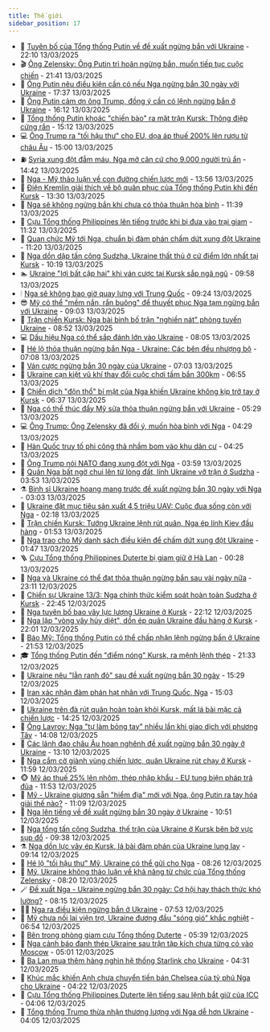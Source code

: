 ```yaml
---
title: Thế giới
sidebar_position: 17
---
```


<!-- dantri-the-gioi:START -->
- 🌋 [Tuyên bố của Tổng thống Putin về đề xuất ngừng bắn với Ukraine](https://dantri.com.vn/the-gioi/tuyen-bo-cua-tong-thong-putin-ve-de-xuat-ngung-ban-voi-ukraine-20250314044143198.htm) - 22:10 13/03/2025
- 🎬 [Ông Zelensky: Ông Putin trì hoãn ngừng bắn, muốn tiếp tục cuộc chiến](https://dantri.com.vn/the-gioi/ong-zelensky-ong-putin-tri-hoan-ngung-ban-muon-tiep-tuc-cuoc-chien-20250314041714541.htm) - 21:41 13/03/2025
- 🧰 [Ông Putin nêu điều kiện cần có nếu Nga ngừng bắn 30 ngày với Ukraine](https://dantri.com.vn/the-gioi/ong-putin-neu-dieu-kien-can-co-neu-nga-ngung-ban-30-ngay-voi-ukraine-20250314002357739.htm) - 17:37 13/03/2025
- 🌋 [Ông Putin cảm ơn ông Trump, đồng ý cần có lệnh ngừng bắn ở Ukraine](https://dantri.com.vn/the-gioi/ong-putin-cam-on-ong-trump-dong-y-can-co-lenh-ngung-ban-o-ukraine-20250313230608326.htm) - 16:12 13/03/2025
- 🗽 [Tổng thống Putin khoác &quot;chiến bào&quot; ra mặt trận Kursk: Thông điệp cứng rắn](https://dantri.com.vn/the-gioi/tong-thong-putin-khoac-chien-bao-ra-mat-tran-kursk-thong-diep-cung-ran-20250313192344325.htm) - 15:12 13/03/2025
- 💻 [Ông Trump ra &quot;tối hậu thư&quot; cho EU, dọa áp thuế 200% lên rượu từ châu Âu](https://dantri.com.vn/the-gioi/ong-trump-ra-toi-hau-thu-cho-eu-doa-ap-thue-200-len-ruou-tu-chau-au-20250313215040966.htm) - 15:00 13/03/2025
- ⛽️ [Syria xung đột đẫm máu, Nga mở căn cứ cho 9.000 người trú ẩn](https://dantri.com.vn/the-gioi/syria-xung-dot-dam-mau-nga-mo-can-cu-cho-9000-nguoi-tru-an-20250313213733213.htm) - 14:42 13/03/2025
- 🤩 [Nga - Mỹ thảo luận về con đường chiến lược mới](https://dantri.com.vn/the-gioi/nga-my-thao-luan-ve-con-duong-chien-luoc-moi-20250313204549611.htm) - 13:56 13/03/2025
- 🧐 [Điện Kremlin giải thích về bộ quân phục của Tổng thống Putin khi đến Kursk](https://dantri.com.vn/the-gioi/dien-kremlin-giai-thich-ve-bo-quan-phuc-cua-tong-thong-putin-khi-den-kursk-20250313201922162.htm) - 13:30 13/03/2025
- 🎊 [Nga sẽ không ngừng bắn khi chưa có thỏa thuận hòa bình](https://dantri.com.vn/the-gioi/nga-se-khong-ngung-ban-khi-chua-co-thoa-thuan-hoa-binh-20250313182451513.htm) - 11:39 13/03/2025
- 📝 [Cựu Tổng thống Philippines lên tiếng trước khi bị đưa vào trại giam](https://dantri.com.vn/the-gioi/cuu-tong-thong-philippines-len-tieng-truoc-khi-bi-dua-vao-trai-giam-20250313161312437.htm) - 11:32 13/03/2025
- 🤡 [Quan chức Mỹ tới Nga, chuẩn bị đàm phán chấm dứt xung đột Ukraine](https://dantri.com.vn/the-gioi/quan-chuc-my-toi-nga-chuan-bi-dam-phan-cham-dut-xung-dot-ukraine-20250313171721944.htm) - 11:20 13/03/2025
- 🥷 [Nga dồn dập tấn công Sudzha, Ukraine thất thủ ở cứ điểm lớn nhất tại Kursk](https://dantri.com.vn/the-gioi/nga-don-dap-tan-cong-sudzha-ukraine-that-thu-o-cu-diem-lon-nhat-tai-kursk-20250313162548000.htm) - 10:19 13/03/2025
- 🏊 [Ukraine &quot;lợi bất cập hại&quot; khi ván cược tại Kursk sắp ngã ngũ](https://dantri.com.vn/the-gioi/ukraine-loi-bat-cap-hai-khi-van-cuoc-tai-kursk-sap-nga-ngu-20250313161321806.htm) - 09:58 13/03/2025
- 🕯 [Nga sẽ không bao giờ quay lưng với Trung Quốc](https://dantri.com.vn/the-gioi/nga-se-khong-bao-gio-quay-lung-voi-trung-quoc-20250313160444059.htm) - 09:24 13/03/2025
- 😎 [Mỹ có thể &quot;mềm nắn, rắn buông&quot; để thuyết phục Nga tạm ngừng bắn với Ukraine](https://dantri.com.vn/the-gioi/my-co-the-mem-nan-ran-buong-de-thuyet-phuc-nga-tam-ngung-ban-voi-ukraine-20250313154240551.htm) - 09:03 13/03/2025
- 🌈 [Trận chiến Kursk: Nga bài binh bố trận &quot;nghiền nát&quot; phòng tuyến Ukraine](https://dantri.com.vn/the-gioi/tran-chien-kursk-nga-bai-binh-bo-tran-nghien-nat-phong-tuyen-ukraine-20250313151749409.htm) - 08:52 13/03/2025
- 💻 [Dấu hiệu Nga có thể sắp đánh lớn vào Ukraine](https://dantri.com.vn/the-gioi/dau-hieu-nga-co-the-sap-danh-lon-vao-ukraine-20250313145215317.htm) - 08:05 13/03/2025
- 🤖 [Hé lộ thỏa thuận ngừng bắn Nga - Ukraine: Các bên đều nhượng bộ](https://dantri.com.vn/the-gioi/he-lo-thoa-thuan-ngung-ban-nga-ukraine-cac-ben-deu-nhuong-bo-20250313071824088.htm) - 07:08 13/03/2025
- 🦏 [Ván cược ngừng bắn 30 ngày của Ukraine](https://dantri.com.vn/the-gioi/van-cuoc-ngung-ban-30-ngay-cua-ukraine-20250313134002866.htm) - 07:03 13/03/2025
- 🌁 [Ukraine cạn kiệt vũ khí thay đổi cuộc chơi tầm bắn 300km](https://dantri.com.vn/the-gioi/ukraine-can-kiet-vu-khi-thay-doi-cuoc-choi-tam-ban-300km-20250313123154611.htm) - 06:55 13/03/2025
- 🐘 [Chiến dịch &quot;độn thổ&quot; bí mật của Nga khiến Ukraine không kịp trở tay ở Kursk](https://dantri.com.vn/the-gioi/chien-dich-don-tho-bi-mat-cua-nga-khien-ukraine-khong-kip-tro-tay-o-kursk-20250313121703079.htm) - 06:37 13/03/2025
- 🥷 [Nga có thể thúc đẩy Mỹ sửa thỏa thuận ngừng bắn với Ukraine](https://dantri.com.vn/the-gioi/nga-co-the-thuc-day-my-sua-thoa-thuan-ngung-ban-voi-ukraine-20250313122831200.htm) - 05:29 13/03/2025
- 💻 [Ông Trump: Ông Zelensky đã đổi ý, muốn hòa bình với Nga](https://dantri.com.vn/the-gioi/ong-trump-ong-zelensky-da-doi-y-muon-hoa-binh-voi-nga-20250313112441060.htm) - 04:29 13/03/2025
- 🎡 [Hàn Quốc truy tố phi công thả nhầm bom vào khu dân cư](https://dantri.com.vn/the-gioi/han-quoc-truy-to-phi-cong-tha-nham-bom-vao-khu-dan-cu-20250313111954107.htm) - 04:25 13/03/2025
- 🧰 [Ông Trump nói NATO đang xung đột với Nga](https://dantri.com.vn/the-gioi/ong-trump-noi-nato-dang-xung-dot-voi-nga-20250313102711785.htm) - 03:59 13/03/2025
- 🥸 [Quân Nga bất ngờ chui lên từ lòng đất, lính Ukraine vỡ trận ở Sudzha](https://dantri.com.vn/the-gioi/quan-nga-bat-ngo-chui-len-tu-long-dat-linh-ukraine-vo-tran-o-sudzha-20250313102556559.htm) - 03:53 13/03/2025
- ⚗️ [Binh sĩ Ukraine hoang mang trước đề xuất ngừng bắn 30 ngày với Nga](https://dantri.com.vn/the-gioi/binh-si-ukraine-hoang-mang-truoc-de-xuat-ngung-ban-30-ngay-voi-nga-20250313092045296.htm) - 03:03 13/03/2025
- 🌮 [Ukraine đặt mục tiêu sản xuất 4,5 triệu UAV: Cuộc đua sống còn với Nga](https://dantri.com.vn/the-gioi/ukraine-dat-muc-tieu-san-xuat-45-trieu-uav-cuoc-dua-song-con-voi-nga-20250313080649498.htm) - 02:18 13/03/2025
- 🎃 [Trận chiến Kursk: Tướng Ukraine lệnh rút quân, Nga ép lính Kiev đầu hàng](https://dantri.com.vn/the-gioi/tran-chien-kursk-tuong-ukraine-lenh-rut-quan-nga-ep-linh-kiev-dau-hang-20250313082547951.htm) - 01:53 13/03/2025
- 💫 [Nga trao cho Mỹ danh sách điều kiện để chấm dứt xung đột Ukraine](https://dantri.com.vn/the-gioi/nga-trao-cho-my-danh-sach-dieu-kien-de-cham-dut-xung-dot-ukraine-20250313080945735.htm) - 01:47 13/03/2025
- 🪜 [Cựu Tổng thống Philippines Duterte bị giam giữ ở Hà Lan](https://dantri.com.vn/the-gioi/cuu-tong-thong-philippines-duterte-bi-giam-giu-o-ha-lan-20250313072144871.htm) - 00:28 13/03/2025
- 🌋 [Nga và Ukraine có thể đạt thỏa thuận ngừng bắn sau vài ngày nữa](https://dantri.com.vn/the-gioi/nga-va-ukraine-co-the-dat-thoa-thuan-ngung-ban-sau-vai-ngay-nua-20250313060243873.htm) - 23:11 12/03/2025
- 🦏 [Chiến sự Ukraine 13/3: Nga chính thức kiểm soát hoàn toàn Sudzha ở Kursk](https://dantri.com.vn/the-gioi/chien-su-ukraine-133-nga-chinh-thuc-kiem-soat-hoan-toan-sudzha-o-kursk-20250313054415367.htm) - 22:45 12/03/2025
- 👀 [Nga tuyên bố bao vây lực lượng Ukraine ở Kursk](https://dantri.com.vn/the-gioi/nga-tuyen-bo-bao-vay-luc-luong-ukraine-o-kursk-20250313043512093.htm) - 22:12 12/03/2025
- 🧰 [Nga lập &quot;vòng vây hủy diệt&quot;, dồn ép quân Ukraine đầu hàng ở Kursk](https://dantri.com.vn/the-gioi/nga-lap-vong-vay-huy-diet-don-ep-quan-ukraine-dau-hang-o-kursk-20250313011819253.htm) - 22:01 12/03/2025
- 🚀 [Báo Mỹ: Tổng thống Putin có thể chấp nhận lệnh ngừng bắn ở Ukraine](https://dantri.com.vn/the-gioi/bao-my-tong-thong-putin-co-the-chap-nhan-lenh-ngung-ban-o-ukraine-20250313001115218.htm) - 21:53 12/03/2025
- 🎓 [Tổng thống Putin đến &quot;điểm nóng&quot; Kursk, ra mệnh lệnh thép](https://dantri.com.vn/the-gioi/tong-thong-putin-den-diem-nong-kursk-ra-menh-lenh-thep-20250313042329549.htm) - 21:33 12/03/2025
- 🥸 [Ukraine nêu &quot;lằn ranh đỏ&quot; sau đề xuất ngừng bắn 30 ngày](https://dantri.com.vn/the-gioi/ukraine-neu-lan-ranh-do-sau-de-xuat-ngung-ban-30-ngay-20250312220244173.htm) - 15:29 12/03/2025
- 🦅 [Iran xác nhận đàm phán hạt nhân với Trung Quốc, Nga](https://dantri.com.vn/the-gioi/iran-xac-nhan-dam-phan-hat-nhan-voi-trung-quoc-nga-20250312215152754.htm) - 15:03 12/03/2025
- 🤭 [Ukraine trên đà rút quân hoàn toàn khỏi Kursk, mất lá bài mặc cả chiến lược](https://dantri.com.vn/the-gioi/ukraine-tren-da-rut-quan-hoan-toan-khoi-kursk-mat-la-bai-mac-ca-chien-luoc-20250312193702033.htm) - 14:25 12/03/2025
- 🤖 [Ông Lavrov: Nga &quot;tự làm bỏng tay&quot; nhiều lần khi giao dịch với phương Tây](https://dantri.com.vn/the-gioi/ong-lavrov-nga-tu-lam-bong-tay-nhieu-lan-khi-giao-dich-voi-phuong-tay-20250312201125687.htm) - 14:08 12/03/2025
- 🐲 [Các lãnh đạo châu Âu hoan nghênh đề xuất ngừng bắn 30 ngày ở Ukraine](https://dantri.com.vn/the-gioi/cac-lanh-dao-chau-au-hoan-nghenh-de-xuat-ngung-ban-30-ngay-o-ukraine-20250312185226353.htm) - 13:10 12/03/2025
- 🫣 [Nga cắm cờ giành vùng chiến lược, quân Ukraine rút chạy ở Kursk](https://dantri.com.vn/the-gioi/nga-cam-co-gianh-vung-chien-luoc-quan-ukraine-rut-chay-o-kursk-20250312183618270.htm) - 11:59 12/03/2025
- 🐵 [Mỹ áp thuế 25% lên nhôm, thép nhập khẩu - EU tung biện pháp trả đũa](https://dantri.com.vn/the-gioi/my-ap-thue-25-len-nhom-thep-nhap-khau-eu-tung-bien-phap-tra-dua-20250312171701664.htm) - 11:53 12/03/2025
- 🫶 [Mỹ - Ukraine giương sẵn &quot;hiểm địa&quot; mới với Nga, ông Putin ra tay hóa giải thế nào?](https://dantri.com.vn/the-gioi/my-ukraine-giuong-san-hiem-dia-moi-voi-nga-ong-putin-ra-tay-hoa-giai-the-nao-20250312152717019.htm) - 11:09 12/03/2025
- 💃 [Nga lên tiếng về đề xuất ngừng bắn 30 ngày ở Ukraine](https://dantri.com.vn/the-gioi/nga-len-tieng-ve-de-xuat-ngung-ban-30-ngay-o-ukraine-20250312170336847.htm) - 10:51 12/03/2025
- 💫 [Nga tổng tấn công Sudzha, thế trận của Ukraine ở Kursk bên bờ vực sụp đổ](https://dantri.com.vn/the-gioi/nga-tong-tan-cong-sudzha-the-tran-cua-ukraine-o-kursk-ben-bo-vuc-sup-do-20250312160055705.htm) - 09:38 12/03/2025
- ⚗️ [Nga dồn lực vây ép Kursk, lá bài đàm phán của Ukraine lung lay](https://dantri.com.vn/the-gioi/nga-don-luc-vay-ep-kursk-la-bai-dam-phan-cua-ukraine-lung-lay-20250312154553558.htm) - 09:14 12/03/2025
- 🥷 [Hé lộ &quot;tối hậu thư&quot; Mỹ, Ukraine có thể gửi cho Nga](https://dantri.com.vn/the-gioi/he-lo-toi-hau-thu-my-ukraine-co-the-gui-cho-nga-20250312151702016.htm) - 08:26 12/03/2025
- 🥸 [Mỹ, Ukraine không thảo luận về khả năng từ chức của Tổng thống Zelensky](https://dantri.com.vn/the-gioi/my-ukraine-khong-thao-luan-ve-kha-nang-tu-chuc-cua-tong-thong-zelensky-20250312151256058.htm) - 08:20 12/03/2025
- 🪄 [Đề xuất Nga - Ukraine ngừng bắn 30 ngày: Cơ hội hay thách thức khó lường?](https://dantri.com.vn/the-gioi/de-xuat-nga-ukraine-ngung-ban-30-ngay-co-hoi-hay-thach-thuc-kho-luong-20250312150715461.htm) - 08:15 12/03/2025
- 🧑‍💻 [Nga ra điều kiện ngừng bắn ở Ukraine](https://dantri.com.vn/the-gioi/nga-ra-dieu-kien-ngung-ban-o-ukraine-20250312143341320.htm) - 07:53 12/03/2025
- 🤭 [Mỹ chưa nối lại viện trợ, Ukraine đương đầu &quot;sóng gió&quot; khắc nghiệt](https://dantri.com.vn/the-gioi/my-chua-noi-lai-vien-tro-ukraine-duong-dau-song-gio-khac-nghiet-20250310173913276.htm) - 06:54 12/03/2025
- 🗽 [Bên trong phòng giam cựu Tổng thống Duterte](https://dantri.com.vn/the-gioi/ben-trong-phong-giam-cuu-tong-thong-duterte-20250312120707648.htm) - 05:39 12/03/2025
- 🤖 [Nga cảnh báo đanh thép Ukraine sau trận tập kích chưa từng có vào Moscow](https://dantri.com.vn/the-gioi/nga-canh-bao-danh-thep-ukraine-sau-tran-tap-kich-chua-tung-co-vao-moscow-20250312114623431.htm) - 05:01 12/03/2025
- 🌈 [Ba Lan mua thêm hàng nghìn hệ thống Starlink cho Ukraine](https://dantri.com.vn/the-gioi/ba-lan-mua-them-hang-nghin-he-thong-starlink-cho-ukraine-20250312101549344.htm) - 04:31 12/03/2025
- 🤩 [Khúc mắc khiến Anh chưa chuyển tiền bán Chelsea của tỷ phú Nga cho Ukraine](https://dantri.com.vn/the-gioi/khuc-mac-khien-anh-chua-chuyen-tien-ban-chelsea-cua-ty-phu-nga-cho-ukraine-20250312111418151.htm) - 04:22 12/03/2025
- 🤗 [Cựu Tổng thống Philippines Duterte lên tiếng sau lệnh bắt giữ của ICC](https://dantri.com.vn/the-gioi/cuu-tong-thong-philippines-duterte-len-tieng-sau-lenh-bat-giu-cua-icc-20250312103407005.htm) - 04:06 12/03/2025
- 🙉 [Tổng thống Trump thừa nhận thương lượng với Nga dễ hơn Ukraine](https://dantri.com.vn/the-gioi/tong-thong-trump-thua-nhan-thuong-luong-voi-nga-de-hon-ukraine-20250312105822051.htm) - 04:05 12/03/2025<!-- dantri-the-gioi:END -->
